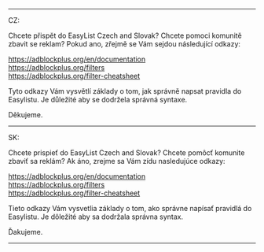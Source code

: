 -----

CZ:

Chcete přispět do EasyList Czech and Slovak? Chcete pomoci komunitě zbavit se reklam?
Pokud ano, zřejmě se Vám sejdou následující odkazy:

https://adblockplus.org/en/documentation  
https://adblockplus.org/filters  
https://adblockplus.org/filter-cheatsheet  

Tyto odkazy Vám vysvětlí základy o tom, jak správně napsat pravidla do Easylistu. Je důležité aby se dodržela správná syntaxe.

Děkujeme.

---

SK:

Chcete prispieť do EasyList Czech and Slovak? Chcete pomôcť komunite zbaviť sa reklám?
Ak áno, zrejme sa Vám zídu nasledujúce odkazy:

https://adblockplus.org/en/documentation  
https://adblockplus.org/filters  
https://adblockplus.org/filter-cheatsheet  

Tieto odkazy Vám vysvetlia základy o tom, ako správne napísať pravidlá do Easylistu. Je dôležité aby sa dodržala správna syntax.

Ďakujeme.

-----
